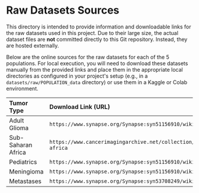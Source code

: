 # Raw Datasets Sources

This directory is intended to provide information and downloadable links for the raw datasets used in this project. Due to their large size, the actual dataset files are **not** committed directly to this Git repository. Instead, they are hosted externally.

Below are the online sources for the raw datasets for each of the 5 populations. For local execution, you will need to download these datasets manually from the provided links and place them in the appropriate local directories as configured in your project's setup (e.g., in a `datasets/raw/POPULATION_data` directory) or use them in a Kaggle or Colab environment.

| Tumor Type | Download Link (URL)                                     |
| :--------- | :-------------------------------------------------------- |
| Adult Glioma        | `https://www.synapse.org/Synapse:syn51156910/wiki/622351`                   |
| Sub-Saharan Africa       | `https://www.cancerimagingarchive.net/collection/brats-africa`                      |
| Pediatrics        | `https://www.synapse.org/Synapse:syn51156910/wiki/622461`                |
| Meningioma        | `https://www.synapse.org/Synapse:syn51156910/wiki/622353`               |
| Metastases | `https://www.synapse.org/Synapse:syn53708249/wiki/627504`               |